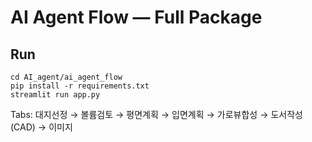 
# AI Agent Flow — Full Package

## Run
```
cd AI_agent/ai_agent_flow
pip install -r requirements.txt
streamlit run app.py
```
Tabs: 대지선정 → 볼륨검토 → 평면계획 → 입면계획 → 가로뷰합성 → 도서작성(CAD) → 이미지

